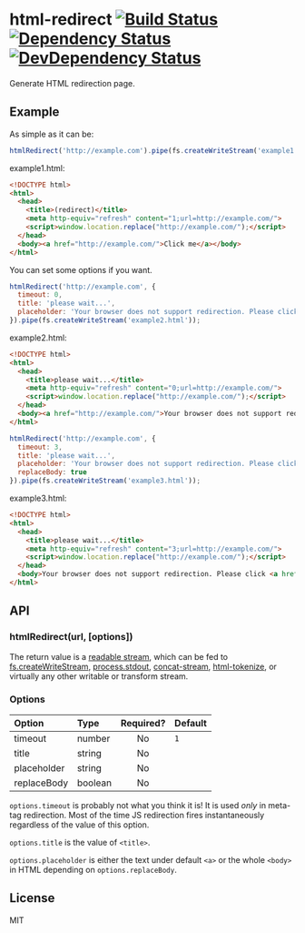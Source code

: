 # html-redirect [![Build Status][travis-badge]][travis] [![Dependency Status][david-badge]][david] [![DevDependency Status][david-dev-badge]][david-dev]

[travis-badge]: https://travis-ci.org/eush77/html-redirect.svg
[travis]: https://travis-ci.org/eush77/html-redirect
[david-badge]: https://david-dm.org/eush77/html-redirect.png
[david]: https://david-dm.org/eush77/html-redirect
[david-dev-badge]: https://david-dm.org/eush77/html-redirect/dev-status.png
[david-dev]: https://david-dm.org/eush77/html-redirect#info=devDependencies

Generate HTML redirection page.

## Example

As simple as it can be:
```js
htmlRedirect('http://example.com').pipe(fs.createWriteStream('example1.html'));
```

example1.html:
```html
<!DOCTYPE html>
<html>
  <head>
    <title>(redirect)</title>
    <meta http-equiv="refresh" content="1;url=http://example.com/">
    <script>window.location.replace("http://example.com/");</script>
  </head>
  <body><a href="http://example.com/">Click me</a></body>
</html>
```

You can set some options if you want.
```js
htmlRedirect('http://example.com', {
  timeout: 0,
  title: 'please wait...',
  placeholder: 'Your browser does not support redirection. Please click this link.'
}).pipe(fs.createWriteStream('example2.html'));
```

example2.html:
```html
<!DOCTYPE html>
<html>
  <head>
    <title>please wait...</title>
    <meta http-equiv="refresh" content="0;url=http://example.com/">
    <script>window.location.replace("http://example.com/");</script>
  </head>
  <body><a href="http://example.com/">Your browser does not support redirection. Please click this link.</a></body>
</html>
```

```js
htmlRedirect('http://example.com', {
  timeout: 3,
  title: 'please wait...',
  placeholder: 'Your browser does not support redirection. Please click <a href="http://example.com">this link</a>.',
  replaceBody: true
}).pipe(fs.createWriteStream('example3.html'));
```

example3.html:
```html
<!DOCTYPE html>
<html>
  <head>
    <title>please wait...</title>
    <meta http-equiv="refresh" content="3;url=http://example.com/">
    <script>window.location.replace("http://example.com/");</script>
  </head>
  <body>Your browser does not support redirection. Please click <a href="http://example.com">this link</a>.</body>
</html>
```

## API

### htmlRedirect(url, [options])

The return value is a [readable stream](http://nodejs.org/api/stream.html#stream_class_stream_readable), which can be fed to [fs.createWriteStream](http://nodejs.org/api/fs.html#fs_fs_createwritestream_path_options), [process.stdout](http://nodejs.org/api/process.html#process_process_stdout), [concat-stream](https://www.npmjs.org/package/concat-stream), [html-tokenize](https://npmjs.org/package/html-tokenize), or virtually any other writable or transform stream.

### Options

| Option      | Type    | Required? | Default |
| :---------- | :------ | :-------: | :------ |
| timeout     | number  | No        | `1`     |
| title       | string  | No        |         |
| placeholder | string  | No        |         |
| replaceBody | boolean | No        |         |

`options.timeout` is probably not what you think it is! It is used *only* in meta-tag redirection. Most of the time JS redirection fires instantaneously regardless of the value of this option.

`options.title` is the value of `<title>`.

`options.placeholder` is either the text under default `<a>` or the whole `<body>` in HTML depending on `options.replaceBody`.

## License

MIT
